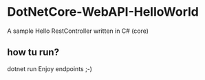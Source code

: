 # DotNetCore-WebAPI-HelloWorld

A sample Hello RestController written in C# (core)

## how tu run?

dotnet run
Enjoy endpoints ;-)
